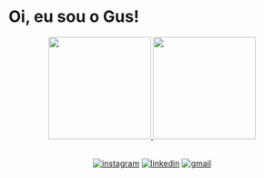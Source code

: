 # Oi, eu sou o Gus!
<div align="center">
<a href="https://github.com/GusMonMo">
<img height="180em" src="https://github-readme-stats.vercel.app/api?username=GusMonMo&show_icons=true&include_all_commits=true&count_private=true"/>
<img height="180em" src="https://github-readme-stats.vercel.app/api/top-langs/?username=GusMonMo&layout=compact&langs_count=7"/>
</div>
  <br>
<p align="center">
  <a href="https://portifolio-omega-opal.vercel.app"></a>
  <a href="https://www.instagram.com/gusta.m_m/"><img src="https://img.shields.io/badge/Instagram-E4405F?style=for-the-badge&amp;logo=instagram&amp;logoColor=white" alt="instagram"></a>
  <a href="https://www.linkedin.com/in/gustavo-moraes-ab4a23223/"><img src="https://img.shields.io/badge/LinkedIn-0077B5?style=for-the-badge&amp;logo=linkedin&amp;logoColor=white" alt="linkedin"></a>
  <a href="mailto:gusmonmodev@gmail.com"><img src="https://img.shields.io/badge/Gmail-D14836?style=for-the-badge&logo=gmail&logoColor=white" alt="gmail"></a>   
</p>
